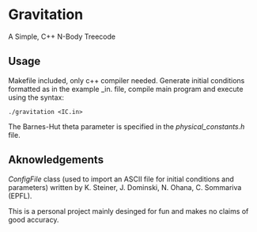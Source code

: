 # Gravitation
A Simple, C++ N-Body Treecode

## Usage
Makefile included, only c++ compiler needed. Generate initial conditions formatted as in the example _in. file, compile main program and execute using the syntax:
```
./gravitation <IC.in>

```
The Barnes-Hut theta parameter is specified in the _physical_constants.h_ file.

## Aknowledgements
_ConfigFile_ class (used to import an ASCII file for initial conditions and parameters) written by K. Steiner, J. Dominski, N. Ohana, C. Sommariva (EPFL).

This is a personal project mainly desinged for fun and makes no claims of good accuracy.

